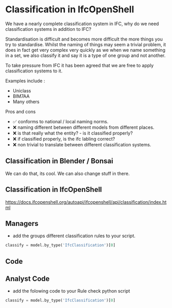 # Classification in IfcOpenShell

We have a nearly complete classification system in IFC, why do we need classification systems in addition to IFC?

Standardisation is difficult and becomes more difficult the more things you try to standardise. Whilst the naming of things may seem a trivial problem, it does in fact get very complex very quickly as we when we name something in a set, we also classify it and say it is a type of one group and not another.

To take pressure from IFC it has been agreed that we are free to apply classification systems to it.

Examples include :
* Uniclass
* BIM7AA
* Many others

Pros and cons
- :white_check_mark: conforms to national / local naming norms.
- :x: naming different between different models from different places.
- :x: is that really what the entity? - is it classified properly?
- :x: if classified properly, is the ifc labling correct?
- :x: non trivial to translate between different classification systems.



## Classification in Blender / Bonsai

We can do that, its cool. We can also change stuff in there.

## Classification in IfcOpenShell

https://docs.ifcopenshell.org/autoapi/ifcopenshell/api/classification/index.html



## Managers
* add the groups different classification rules to your script.

```python
classify = model.by_type('IfcClassification')[0]
```

## Code

## Analyst Code
* add the folowing code to your Rule check python script

```python
classify = model.by_type('IfcClassification')[0]
```


